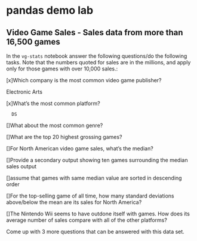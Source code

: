 
# pandas demo lab 


## Video Game Sales - Sales data from more than 16,500 games

In the `vg-stats` notebook answer the following questions/do the following tasks.
Note that the numbers quoted for sales are in the millions, and apply only for those games with over 10,000 sales.:

[x]Which company is the most common video game publisher?

Electronic Arts

[x]What’s the most common platform?

      DS 

[]What about the most common genre?

[]What are the top 20 highest grossing games?

[]For North American video game sales, what’s the median?

[]Provide a secondary output showing ten games surrounding the median sales output

[]assume that games with same median value are sorted in descending order

[]For the top-selling game of all time, how many standard deviations above/below the mean are its sales for North America?

[]The Nintendo Wii seems to have outdone itself with games. How does its average number of sales compare with all of the other platforms?

Come up with 3 more questions that can be answered with this data set.